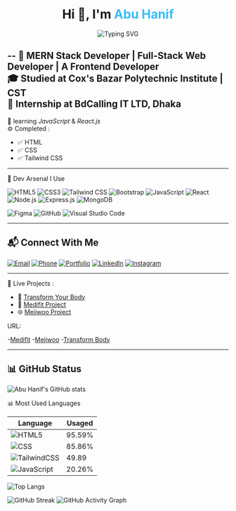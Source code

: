 <h1 align="center">
  Hi 👋, I'm <span style="color:#38BDF8;">Abu Hanif</span>
</h1>

<p align="center">
  <img src="https://readme-typing-svg.herokuapp.com?font=Fira+Code&duration=2500&pause=500&color=38BDF8&center=true&vCenter=true&width=435&lines=Cox's_Bazar_Polytechnic_Institute;MERN-Stack+Developer;Full-Stack-Web+Developer;Tailwind_CSS+Complete;Learning+React.js;CST;MD.Abu Hanif" alt="Typing SVG" />
</p>

--
🚀 MERN Stack Developer | Full-Stack Web Developer | A Frontend Developer     
🎓 Studied at Cox's Bazar Polytechnic Institute | CST    
💼 Internship at BdCalling IT LTD, Dhaka
-

🧠 learning *JavaScript* & *React.js*  
⚙ Completed :  
- ✅ HTML  
- ✅ CSS  
- ✅ Tailwind CSS
---

🚀 Dev Arsenal I Use

![HTML5](https://img.shields.io/badge/HTML5-E34F26?style=for-the-badge&logo=html5&logoColor=white)
![CSS3](https://img.shields.io/badge/CSS3-1572B6?style=for-the-badge&logo=css3&logoColor=white)
![Tailwind CSS](https://img.shields.io/badge/Tailwind_CSS-38B2AC?style=for-the-badge&logo=tailwind-css&logoColor=white)
![Bootstrap](https://img.shields.io/badge/Bootstrap-7952B3?style=for-the-badge&logo=bootstrap&logoColor=white)
![JavaScript](https://img.shields.io/badge/JavaScript-F7DF1E?style=for-the-badge&logo=javascript&logoColor=black)
![React](https://img.shields.io/badge/React-20232A?style=for-the-badge&logo=react&logoColor=61DAFB)
![Node.js](https://img.shields.io/badge/Node.js-339933?style=for-the-badge&logo=nodedotjs&logoColor=white)
![Express.js](https://img.shields.io/badge/Express.js-000000?style=for-the-badge&logo=express&logoColor=white)
![MongoDB](https://img.shields.io/badge/MongoDB-4EA94B?style=for-the-badge&logo=mongodb&logoColor=white)

![Figma](https://img.shields.io/badge/Figma-F24E1E?style=for-the-badge&logo=figma&logoColor=white)
![GitHub](https://img.shields.io/badge/GitHub-181717?style=for-the-badge&logo=github&logoColor=white)
![Visual Studio Code](https://img.shields.io/badge/VS%20Code-007ACC?style=for-the-badge&logo=visual-studio-code&logoColor=white)

---

📬 Connect With Me
--

[![Email](https://img.shields.io/badge/-Email-D14836?style=flat&logo=gmail&logoColor=white)](mailto:abuhanif20058@gmail.com)
[![Phone](https://img.shields.io/badge/-Phone-25D366?style=flat&logo=whatsapp&logoColor=white)](tel:+8801734937016)
[![Portfolio](https://img.shields.io/badge/-Portfolio-1DA1F2?style=flat&logo=internet-explorer&logoColor=white)](https://your-portfolio-link.com)
[![LinkedIn](https://img.shields.io/badge/-LinkedIn-0077B5?style=flat&logo=linkedin&logoColor=white)](https://linkedin.com/in/yourusername)
[![Instagram](https://img.shields.io/badge/-Instagram-E4405F?style=flat&logo=instagram&logoColor=white)](https://instagram.com/abuhanif_ah)

---

🚀 Live Projects :

- 💪 [Transform Your Body](https://github.com/abuhanif7016/transform-your-body)
- 🎨 [Medifit Project](https://github.com/abuhanif7016/medifit-project)
- 🌐 [Mejiwoo Project](https://github.com/abuhanif7016/mejiwoo-project)

URL:

 -[Medifit](https://abuhanif7016.github.io/medifit-project/) 
 -[Mejiwoo](https://abuhanif7016.github.io/mejiwoo-project/)
 -[Transform Body ](https://abuhanif7016.github.io/transform-your-body/)

---

📊 GitHub Status
---
![Abu Hanif's GitHub stats](https://github-readme-stats.vercel.app/api?username=abuhanif7016&show_icons=true&theme=tokyonight)

📊 Most Used Languages

| Language     | Usaged |
|--------------|--------|
| ![HTML5](https://img.shields.io/badge/HTML5-E34F26?style=for-the-badge&logo=html5&logoColor=white)        | 95.59% |
| ![CSS](https://img.shields.io/badge/CSS3-1572B6?style=for-the-badge&logo=css3&logoColor=white)          | 85.86%  |
| ![TailwindCSS](https://img.shields.io/badge/Tailwind_CSS-38B2AC?style=for-the-badge&logo=tailwind-css&logoColor=white) | 49.89 |
| ![JavaScript](https://img.shields.io/badge/JavaScript-F7DF1E?style=for-the-badge&logo=javascript&logoColor=black)   | 20.26% |

![Top Langs](https://github-readme-stats.vercel.app/api/top-langs/?username=abuhanif7016&layout=compact&theme=radical)

![GitHub Streak](https://streak-stats.demolab.com?user=abuhanif7016&theme=tokyonight&hide_border=true)
![GitHub Activity Graph](https://github-readme-activity-graph.vercel.app/graph?username=abuhanif7016&theme=react-dark&hide_border=true)





